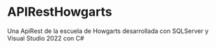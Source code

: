 ﻿# APIRestHowgarts

Una ApiRest de la escuela de Howgarts desarrollada con SQLServer y Visual Studio 2022 con C#

